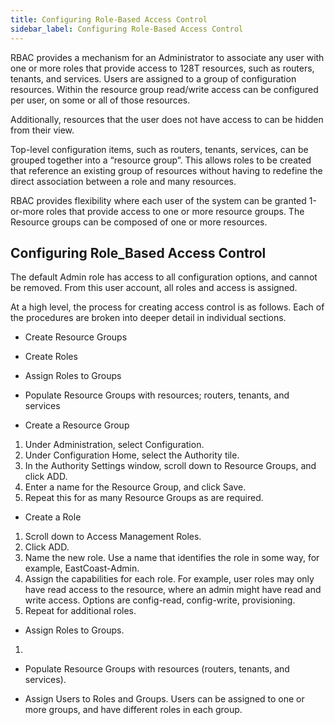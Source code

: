 ```yaml
---
title: Configuring Role-Based Access Control
sidebar_label: Configuring Role-Based Access Control
---
```


RBAC provides a mechanism for an Administrator to associate any user with one or more roles that provide access to 128T resources, such as routers, tenants, and services. Users are assigned to a group of configuration resources. Within the resource group read/write access can be configured per user, on some or all of those resources.

Additionally, resources that the user does not have access to can be hidden from their view. 

Top-level configuration items, such as routers, tenants, services, can be grouped together into a “resource group”. This allows roles to be created that reference an existing group of resources without having to redefine the direct association between a role and many resources.

RBAC provides flexibility where each user of the system can be granted 1-or-more roles that provide access to one or more resource groups. The Resource groups can be composed of one or more resources.

## Configuring Role_Based Access Control

The default Admin role has access to all configuration options, and cannot be removed. From this user account, all roles and access is assigned. 

At a high level, the process for creating access control is as follows. Each of the procedures are broken into deeper detail in individual sections. 

- Create Resource Groups
- Create Roles
- Assign Roles to Groups
- Populate Resource Groups with resources; routers, tenants, and services

- Create a Resource Group
1. Under Administration, select Configuration.
2. Under Configuration Home, select the Authority tile.
3. In the Authority Settings window, scroll down to Resource Groups, and click ADD.
4. Enter a name for the Resource Group, and click Save.
5. Repeat this for as many Resource Groups as are required. 

- Create a Role
1. Scroll down to Access Management Roles.
2. Click ADD.
3. Name the new role. Use a name that identifies the role in some way, for example, EastCoast-Admin. 
4. Assign the capabilities for each role. For example, user roles may only have read access to the resource, where an admin might have read and write access. Options are config-read, config-write, provisioning. 
5. Repeat for additional roles.

- Assign Roles to Groups.
1. 

- Populate Resource Groups with resources (routers, tenants, and services).

- Assign Users to Roles and Groups. Users can be assigned to one or more groups, and have different roles in each group. 